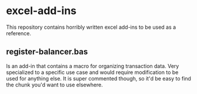 # excel-add-ins
This repository contains horribly written excel add-ins to be used as a reference.

## register-balancer.bas
Is an add-in that contains a macro for organizing transaction data. Very specialized to a specific use case and would require modification to be used for anything else. It is super commented though, so it'd be easy to find the chunk you'd want to use elsewhere.
